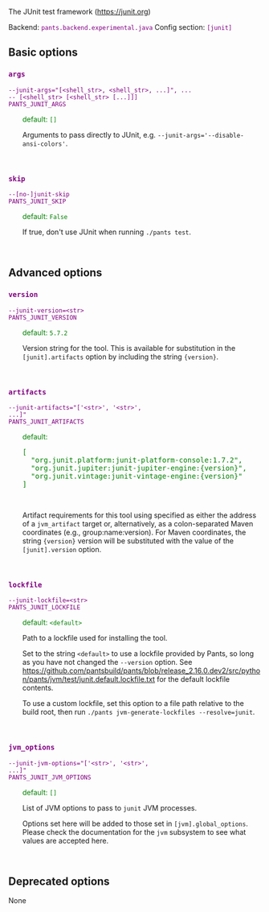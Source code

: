 
The JUnit test framework (https://junit.org)

Backend: <span style="color: purple"><code>pants.backend.experimental.java</code></span>
Config section: <span style="color: purple"><code>[junit]</code></span>

## Basic options

<div style="color: purple">

### `args`

  <code>--junit-args=&quot;[&lt;shell_str&gt;, &lt;shell_str&gt;, ...]&quot;, ... -- [&lt;shell_str&gt; [&lt;shell_str&gt; [...]]]</code><br>
  <code>PANTS_JUNIT_ARGS</code><br>
</div>
<div style="padding-left: 2em;">
<span style="color: green">default: <code>[]</code></span>

<br>

Arguments to pass directly to JUnit, e.g. `--junit-args='--disable-ansi-colors'`.
</div>
<br>

<div style="color: purple">

### `skip`

  <code>--[no-]junit-skip</code><br>
  <code>PANTS_JUNIT_SKIP</code><br>
</div>
<div style="padding-left: 2em;">
<span style="color: green">default: <code>False</code></span>

<br>

If true, don't use JUnit when running `./pants test`.
</div>
<br>


## Advanced options

<div style="color: purple">

### `version`

  <code>--junit-version=&lt;str&gt;</code><br>
  <code>PANTS_JUNIT_VERSION</code><br>
</div>
<div style="padding-left: 2em;">
<span style="color: green">default: <code>5.7.2</code></span>

<br>

Version string for the tool. This is available for substitution in the `[junit].artifacts` option by including the string `{version}`.
</div>
<br>

<div style="color: purple">

### `artifacts`

  <code>--junit-artifacts=&quot;['&lt;str&gt;', '&lt;str&gt;', ...]&quot;</code><br>
  <code>PANTS_JUNIT_ARTIFACTS</code><br>
</div>
<div style="padding-left: 2em;">
<span style="color: green">default: <pre>[
  "org.junit.platform:junit-platform-console:1.7.2",
  "org.junit.jupiter:junit-jupiter-engine:{version}",
  "org.junit.vintage:junit-vintage-engine:{version}"
]</pre></span>

<br>

Artifact requirements for this tool using specified as either the address of a `jvm_artifact` target or, alternatively, as a colon-separated Maven coordinates (e.g., group:name:version). For Maven coordinates, the string `{version}` version will be substituted with the value of the `[junit].version` option.
</div>
<br>

<div style="color: purple">

### `lockfile`

  <code>--junit-lockfile=&lt;str&gt;</code><br>
  <code>PANTS_JUNIT_LOCKFILE</code><br>
</div>
<div style="padding-left: 2em;">
<span style="color: green">default: <code>&lt;default&gt;</code></span>

<br>

Path to a lockfile used for installing the tool.

Set to the string `<default>` to use a lockfile provided by Pants, so long as you have not changed the `--version` option. See https://github.com/pantsbuild/pants/blob/release_2.16.0.dev2/src/python/pants/jvm/test/junit.default.lockfile.txt for the default lockfile contents.

To use a custom lockfile, set this option to a file path relative to the build root, then run `./pants jvm-generate-lockfiles --resolve=junit`.
</div>
<br>

<div style="color: purple">

### `jvm_options`

  <code>--junit-jvm-options=&quot;['&lt;str&gt;', '&lt;str&gt;', ...]&quot;</code><br>
  <code>PANTS_JUNIT_JVM_OPTIONS</code><br>
</div>
<div style="padding-left: 2em;">
<span style="color: green">default: <code>[]</code></span>

<br>

List of JVM options to pass to `junit` JVM processes.

Options set here will be added to those set in `[jvm].global_options`. Please check the documentation for the `jvm` subsystem to see what values are accepted here.
</div>
<br>


## Deprecated options

None



